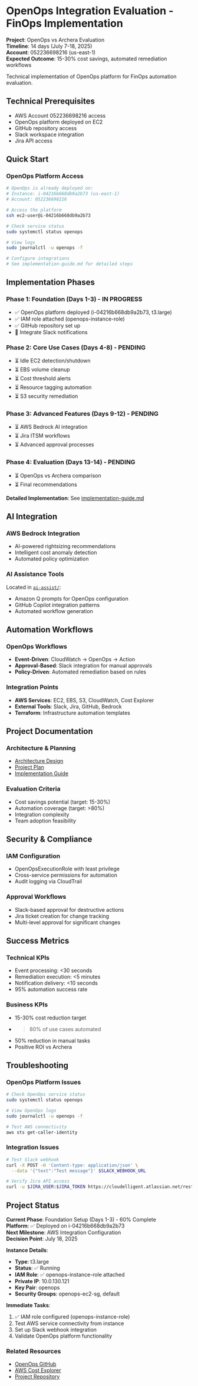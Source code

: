 # OpenOps Integration Evaluation - FinOps Implementation

**Project**: OpenOps vs Archera Evaluation  
**Timeline**: 14 days (July 7-18, 2025)  
**Account**: 052236698216 (us-east-1)  
**Expected Outcome**: 15-30% cost savings, automated remediation workflows

Technical implementation of OpenOps platform for FinOps automation evaluation.

## Technical Prerequisites
- AWS Account 052236698216 access
- OpenOps platform deployed on EC2
- GitHub repository access
- Slack workspace integration
- Jira API access

## Quick Start

### OpenOps Platform Access
```bash
# OpenOps is already deployed on:
# Instance: i-04216b668db9a2b73 (us-east-1)
# Account: 052236698216

# Access the platform
ssh ec2-user@i-04216b668db9a2b73

# Check service status
sudo systemctl status openops

# View logs
sudo journalctl -u openops -f

# Configure integrations
# See implementation-guide.md for detailed steps
```

## Implementation Phases

### Phase 1: Foundation (Days 1-3) - IN PROGRESS
- ✅ OpenOps platform deployed (i-04216b668db9a2b73, t3.large)
- ✅ IAM role attached (openops-instance-role)
- ✅ GitHub repository set up
- 🔄 Integrate Slack notifications

### Phase 2: Core Use Cases (Days 4-8) - PENDING
- ⏳ Idle EC2 detection/shutdown
- ⏳ EBS volume cleanup
- ⏳ Cost threshold alerts
- ⏳ Resource tagging automation
- ⏳ S3 security remediation

### Phase 3: Advanced Features (Days 9-12) - PENDING
- ⏳ AWS Bedrock AI integration
- ⏳ Jira ITSM workflows
- ⏳ Advanced approval processes

### Phase 4: Evaluation (Days 13-14) - PENDING
- ⏳ OpenOps vs Archera comparison
- ⏳ Final recommendations

**Detailed Implementation**: See [implementation-guide.md](delivery-blueprint/implementation-guide.md)

## AI Integration

### AWS Bedrock Integration
- AI-powered rightsizing recommendations
- Intelligent cost anomaly detection
- Automated policy optimization

### AI Assistance Tools
Located in [`ai-assist/`](ai-assist/prompts/amazon-q-prompts.md):
- Amazon Q prompts for OpenOps configuration
- GitHub Copilot integration patterns
- Automated workflow generation

## Automation Workflows

### OpenOps Workflows
- **Event-Driven**: CloudWatch → OpenOps → Action
- **Approval-Based**: Slack integration for manual approvals
- **Policy-Driven**: Automated remediation based on rules

### Integration Points
- **AWS Services**: EC2, EBS, S3, CloudWatch, Cost Explorer
- **External Tools**: Slack, Jira, GitHub, Bedrock
- **Terraform**: Infrastructure automation templates

## Project Documentation

### Architecture & Planning
- [Architecture Design](docs/architecture/openops-architecture.md)
- [Project Plan](delivery-blueprint/project-plan.md)
- [Implementation Guide](delivery-blueprint/implementation-guide.md)

### Evaluation Criteria
- Cost savings potential (target: 15-30%)
- Automation coverage (target: >80%)
- Integration complexity
- Team adoption feasibility

## Security & Compliance

### IAM Configuration
- OpenOpsExecutionRole with least privilege
- Cross-service permissions for automation
- Audit logging via CloudTrail

### Approval Workflows
- Slack-based approval for destructive actions
- Jira ticket creation for change tracking
- Multi-level approval for significant changes

## Success Metrics

### Technical KPIs
- Event processing: <30 seconds
- Remediation execution: <5 minutes
- Notification delivery: <10 seconds
- 95% automation success rate

### Business KPIs
- 15-30% cost reduction target
- >80% of use cases automated
- 50% reduction in manual tasks
- Positive ROI vs Archera

## Troubleshooting

### OpenOps Platform Issues
```bash
# Check OpenOps service status
sudo systemctl status openops

# View OpenOps logs
sudo journalctl -u openops -f

# Test AWS connectivity
aws sts get-caller-identity
```

### Integration Issues
```bash
# Test Slack webhook
curl -X POST -H 'Content-type: application/json' \
  --data '{"text":"Test message"}' $SLACK_WEBHOOK_URL

# Verify Jira API access
curl -u $JIRA_USER:$JIRA_TOKEN https://cloudelligent.atlassian.net/rest/api/2/myself
```

## Project Status

**Current Phase**: Foundation Setup (Days 1-3) - 60% Complete  
**Platform**: ✅ Deployed on i-04216b668db9a2b73  
**Next Milestone**: AWS Integration Configuration  
**Decision Point**: July 18, 2025  

**Instance Details**:
- **Type**: t3.large
- **Status**: ✅ Running
- **IAM Role**: ✅ openops-instance-role attached
- **Private IP**: 10.0.130.121
- **Key Pair**: openops
- **Security Groups**: openops-ec2-sg, default

**Immediate Tasks**:
1. ✅ IAM role configured (openops-instance-role)
2. Test AWS service connectivity from instance
3. Set up Slack webhook integration
4. Validate OpenOps platform functionality  

### Related Resources
- [OpenOps GitHub](https://github.com/openops-cloud/openops)
- [AWS Cost Explorer](https://aws.amazon.com/aws-cost-management/aws-cost-explorer/)
- [Project Repository](https://github.com/glenn-gray/cloudelligent-finops-practice)